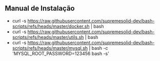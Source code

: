 ## Manual de Instalação

- curl -s https://raw.githubusercontent.com/supremesolid-dev/bash-scripts/refs/heads/master/docker.sh | bash
- curl -s https://raw.githubusercontent.com/supremesolid-dev/bash-scripts/refs/heads/master/utils.sh | bash
- curl -s https://raw.githubusercontent.com/supremesolid-dev/bash-scripts/refs/heads/master/mysql.sh | bash -c 'MYSQL_ROOT_PASSWORD=123456 bash -s'